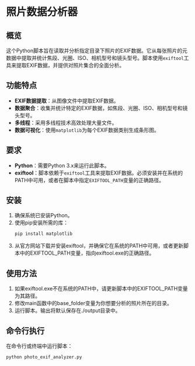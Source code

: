 # 照片数据分析器

## 概览

这个Python脚本旨在读取并分析指定目录下照片的EXIF数据。它从每张照片的元数据中提取并统计焦段、光圈、ISO、相机型号和镜头型号。脚本使用`exiftool`工具来提取EXIF数据，并提供对照片集合的全面分析。

## 功能特点

- **EXIF数据提取**：从图像文件中提取EXIF数据。
- **数据聚合**：收集并统计特定的EXIF数据，如焦段、光圈、ISO、相机型号和镜头型号。
- **多线程**：采用多线程技术高效处理大量文件。
- **数据可视化**：使用`matplotlib`为每个EXIF数据类别生成条形图。

## 要求

- **Python**：需要Python 3.x来运行此脚本。
- **exiftool**：脚本依赖于`exiftool`工具来提取EXIF数据。必须安装并在系统的PATH中可用，或者在脚本中指定`EXIFTOOL_PATH`变量的正确路径。

## 安装

1. 确保系统已安装Python。
2. 使用pip安装所需的库：
   ```bash
   pip install matplotlib
   ```
3. 从官方网站下载并安装exiftool，并确保它在系统的PATH中可用，或者更新脚本中的EXIFTOOL_PATH变量，指向exiftool.exe的正确路径。
   
## 使用方法

1. 如果exiftool.exe不在系统的PATH中，请更新脚本中的EXIFTOOL_PATH变量为其路径。
2. 修改main函数中的base_folder变量为你想要分析的照片所在的目录。
3. 运行脚本。输出将默认保存在./output目录中。
   
## 命令行执行

在命令行或终端中运行脚本：
```bash
python photo_exif_analyzer.py
```
